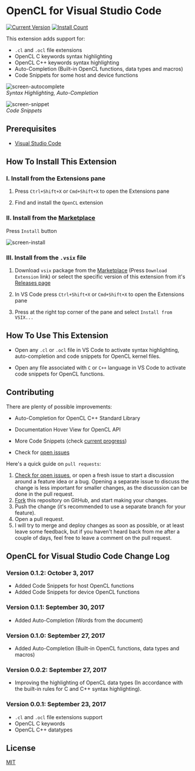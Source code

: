 # OpenCL for Visual Studio Code

[![Current Version](https://vsmarketplacebadge.apphb.com/version-short/galarius.vscode-opencl.svg)](https://marketplace.visualstudio.com/items?itemName=galarius.vscode-opencl)
[![Install Count](https://vsmarketplacebadge.apphb.com/installs/galarius.vscode-opencl.svg)](https://marketplace.visualstudio.com/items?itemName=galarius.vscode-opencl)

This extension adds support for:

* `.cl` and `.ocl` file extensions
* OpenCL C keywords syntax highlighting
* OpenCL C++ keywords syntax highlighting
* Auto-Completion (Built-in OpenCL functions, data types and macros)
* Code Snippets for some host and device functions

![screen-autocomplete](https://raw.githubusercontent.com/Galarius/vscode-opencl/master/images/vscode-opencl-autocomplete.gif)  
*Syntax Highlighting, Auto-Completion*

![screen-snippet](https://raw.githubusercontent.com/Galarius/vscode-opencl/master/images/vscode-opencl-snippet.gif)  
*Code Snippets*

## Prerequisites

* [Visual Studio Code](https://code.visualstudio.com)

## How To Install This Extension

### **I.** Install from the Extensions pane

1. Press `Ctrl+Shift+X` or `Cmd+Shift+X` to open the Extensions pane

2. Find and install the `OpenCL` extension

### **II.** Install from the [Marketplace](https://marketplace.visualstudio.com/items?itemName=galarius.vscode-opencl)

Press `Install` button

![screen-install](https://raw.githubusercontent.com/Galarius/vscode-opencl/master/images/instal.button.png)

### **III.** Install from the `.vsix` file

1. Download `vsix` package from the [Marketplace](https://marketplace.visualstudio.com/items?itemName=galarius.vscode-opencl) (Press `Download Extension` link) or select the specific version of this extension from it's [Releases page](https://github.com/Galarius/vscode-opencl/releases)

2. In VS Code press `Ctrl+Shift+X` or `Cmd+Shift+X` to open the Extensions pane

3. Press at the right top corner of the pane and select `Install from VSIX...`

## How To Use This Extension

* Open any `.cl` or `.ocl` file in VS Code to activate syntax highlighting, auto-completion and code snippets for OpenCL kernel files.

* Open any file associated with `C` or `C++` language in VS Code to activate code snippets for OpenCL functions.

## Contributing

There are plenty of possible improvements:

* Auto-Completion for OpenCL C++ Standard Library

* Documentation Hover View for OpenCL API

* More Code Snippets (check [current progress](https://raw.githubusercontent.com/Galarius/vscode-opencl/master/snippets/code.snippets.progress.md))

* Check for [open issues](https://github.com/Galarius/vscode-opencl/issues)

Here's a quick guide on `pull requests`:

1. [Check for open issues](https://github.com/galarius/vscode-opencl/issues), or
   open a fresh issue to start a discussion around a feature idea or a bug.
   Opening a separate issue to discuss the change is less important for smaller
   changes, as the discussion can be done in the pull request.
2. [Fork](https://github.com/galarius/vscode-opencl.git) this repository on GitHub, and start making your changes.
3. Push the change (it's recommended to use a separate branch for your feature).
4. Open a pull request.
5. I will try to merge and deploy changes as soon as possible, or at least leave
   some feedback, but if you haven't heard back from me after a couple of days,
   feel free to leave a comment on the pull request.

## OpenCL for Visual Studio Code Change Log

### Version 0.1.2: October 3, 2017

* Added Code Snippets for host OpenCL functions
* Added Code Snippets for device OpenCL functions

### Version 0.1.1: September 30, 2017

* Added Auto-Completion (Words from the document)

### Version 0.1.0: September 27, 2017

* Added Auto-Completion (Built-in OpenCL functions, data types and macros)

### Version 0.0.2: September 27, 2017

* Improving the highlighting of OpenCL data types (In accordance with the built-in rules for C and C++ syntax highlighting).

### Version 0.0.1: September 23, 2017

* `.cl` and `.ocl` file extensions support
* OpenCL C keywords
* OpenCL C++ datatypes

## License

[MIT](https://raw.githubusercontent.com/Galarius/vscode-opencl/master/LICENSE.txt)